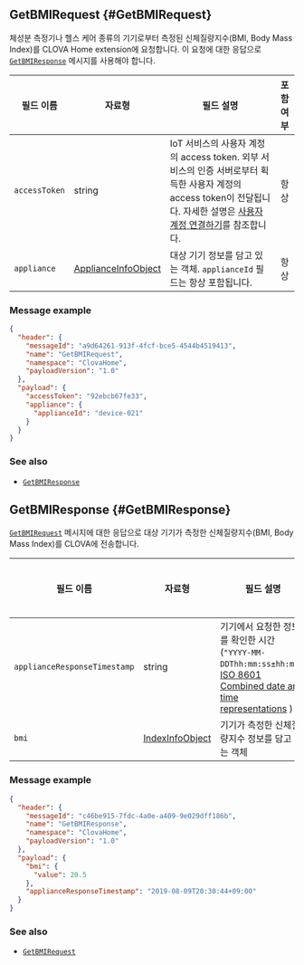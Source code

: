 ## GetBMIRequest {#GetBMIRequest}

체성분 측정기나 헬스 케어 종류의 기기로부터 측정된 신체질량지수(BMI, Body Mass Index)를 CLOVA Home extension에 요청합니다. 이 요청에 대한 응답으로 [`GetBMIResponse`](#GetBMIResponse) 메시지를 사용해야 합니다.

| 필드 이름       | 자료형    | 필드 설명                     | 포함 여부 |
|---------------|---------|-----------------------------|:---------:|
| `accessToken`      | string                                  | IoT 서비스의 사용자 계정의 access token. 외부 서비스의 인증 서버로부터 획득한 사용자 계정의 access token이 전달됩니다. 자세한 설명은 [사용자 계정 연결하기](/Develop/Guides/Link_User_Account.md)를 참조합니다.                          | 항상    |
| `appliance`        | [ApplianceInfoObject](/Develop/References/ClovaHomeInterface/Shared_Objects.md#ApplianceInfoObject)     | 대상 기기 정보를 담고 있는 객체. `applianceId` 필드는 항상 포함됩니다.     | 항상    |

### Message example

```json
{
  "header": {
    "messageId": "a9d64261-913f-4fcf-bce5-4544b4519413",
    "name": "GetBMIRequest",
    "namespace": "ClovaHome",
    "payloadVersion": "1.0"
  },
  "payload": {
    "accessToken": "92ebcb67fe33",
    "appliance": {
      "applianceId": "device-021"
    }
  }
}
```

### See also
* [`GetBMIResponse`](#GetBMIResponse)

## GetBMIResponse {#GetBMIResponse}
[`GetBMIRequest`](#GetBMIRequest) 메시지에 대한 응답으로 대상 기기가 측정한 신체질량지수(BMI, Body Mass Index)를 CLOVA에 전송합니다.

| 필드 이름       | 자료형    | 필드 설명                     | 필수 여부 |
|---------------|---------|-----------------------------|:---------:|
| `applianceResponseTimestamp` | string | 기기에서 요청한 정보를 확인한 시간(`"YYYY-MM-DDThh:mm:ss±hh:mm"`, <a href="https://en.wikipedia.org/wiki/ISO_8601#Combined_date_and_time_representations" target="_blank">ISO 8601 Combined date and time representations</a> )     | 선택    |
| `bmi`             | [IndexInfoObject](/Develop/References/ClovaHomeInterface/Shared_Objects.md#IndexInfoObject) | 기기가 측정한 신체질량지수 정보를 담고 있는 객체   | 필수    |

### Message example

```json
{
  "header": {
    "messageId": "c46be915-7fdc-4a0e-a409-9e029dff186b",
    "name": "GetBMIResponse",
    "namespace": "ClovaHome",
    "payloadVersion": "1.0"
  },
  "payload": {
    "bmi": {
      "value": 20.5
    },
    "applianceResponseTimestamp": "2019-08-09T20:30:44+09:00"
  }
}
```

### See also
* [`GetBMIRequest`](#GetBMIRequest)
